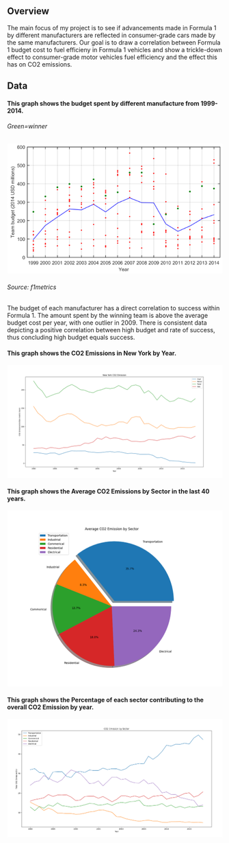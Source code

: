 ## Overview
The main focus of my project is to see if advancements made in Formula 1 by different manufacturers are reflected in consumer-grade cars made by the same manufacturers. Our goal is to draw a correlation between Formula 1 budget cost to fuel efficieny in Formula 1 vehicles and show a trickle-down effect to consumer-grade motor vehicles fuel efficiency and the effect this has on CO2 emissions.
## Data
#### This graph shows the budget spent by different manufacture from 1999-2014.
###### Green=winner
![graph](BudgetvsSuccess.png)
###### Source: f1metrics        
The budget of each manufacturer has a direct correlation to success within Formula 1. The amount spent by the winning team is above the average budget cost per year, with one outlier in 2009. There is consistent data depicting a positive correlation between high budget and rate of success, thus concluding high budget equals success.

#### This graph shows the CO2 Emissions in New York by Year.
![graph](NYCO2Emission.png)

#### This graph shows the Average CO2 Emissions by Sector in the last 40 years.
![graph](AverageCO2EmissionsbySector.png)

#### This graph shows the Percentage of each sector contributing to the overall CO2 Emission by year.
![graph](CO2EmissionbySector.png)

